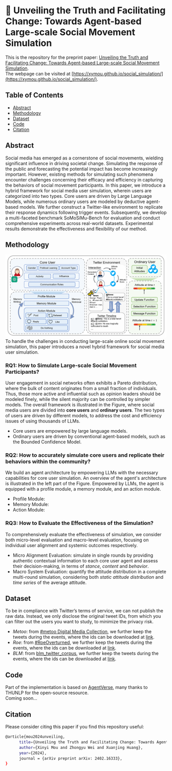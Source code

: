 # 🙌 Unveiling the Truth and Facilitating Change: Towards Agent-based Large-scale Social Movement Simulation
This is the repository for the preprint paper: [Unveiling the Truth and Facilitating Change: Towards Agent-based Large-scale Social Movement Simulation](https://arxiv.org/abs/2402.16333).  
The webpage can be visited at [https://xymou.github.io/social_simulation/](https://xymou.github.io/social_simulation/).

## Table of Contents
- [Abstract](#Abstract)
- [Methodology](#Methodology)
- [Dataset](#Dataset)
- [Code](#Code)
- [Citation](#Citation)

## Abstract
Social media has emerged as a cornerstone of social movements, wielding significant influence in driving societal change. Simulating the response of the public and forecasting the potential impact has become increasingly important. However, existing methods for simulating such phenomena encounter challenges concerning their efficacy and efficiency in capturing the behaviors of social movement participants. In this paper, we introduce a hybrid framework for social media user simulation, wherein users are categorized into two types. Core users are driven by Large Language Models, while numerous ordinary users are modeled by deductive agent-based models. We further construct a Twitter-like environment to replicate their response dynamics following trigger events. Subsequently, we develop a multi-faceted benchmark SoMoSiMu-Bench for evaluation and conduct comprehensive experiments across real-world datasets. Experimental results demonstrate the effectiveness and flexibility of our method.

## Methodology
![fm](./static/images/fm.png)
To handle the challenges in conducting large-scale online social movement simulation, this paper introduces a novel hybrid framework for social media user simulation.  
### RQ1: How to Simulate Large-scale Social Movement Participants?
User engagement in social networks often exhibits a Pareto distribution, where the bulk of content originates from a small fraction of individuals. Thus, those more active and influential such as opinion leaders should be modeled finely, while the silent majority can be controlled by simpler models. The overall framework is illustrated in the Figure, where social media users are divided into **core users** and **ordinary users**. The two types of users are driven by different models, to address the cost and efficiency issues of using thousands of LLMs. 
- Core users are empowered by large language models.
- Ordinary users are driven by conventional agent-based models, such as the Bounded Confidence Model.

### RQ2: How to accurately simulate core users and replicate their behaviors within the community?
We build an agent architecture by empowering LLMs with the necessary capabilities for core user simulation. An overview of the agent's architecture is illustrated in the left part of the Figure. Empowered by LLMs, the agent is equipped with a profile module, a memory module, and an action module.
- Profile Module:
- Memory Module:
- Action Module:

### RQ3: How to Evaluate the Effectiveness of the Simulation?
To comprehensively evaluate the effectiveness of simulation, we consider both micro-level evaluation and macro-level evaluation, focusing on individual user alignment and systemic outcomes respectively.
- Micro Alignment Evaluation: simulate in single rounds by providing authentic contextual information to each core user agent and assess their decision-making, in terms of *stance*, *content* and *behavior*.
- Macro System Evaluation: quantify the attitude distribution in a complete multi-round simulation, considering both *static attitude distribution* and *time series* of the average attitude.

## Dataset
To be in compliance with Twitter’s terms of service, we can not publish the raw data. Instead, we only disclose the original tweet IDs, from which you can filter out the users you want to study, to minimize the privacy risk.  
- <i>Metoo</i>: from [#metoo Digital Media Collection](https://dataverse.harvard.edu/dataset.xhtml?persistentId=doi:10.7910/DVN/2SRSKJ), we further keep the tweets during the events, where the ids can be downloaded at [link](https://drive.google.com/file/d/1qQzQAvDH-eLtg1jPTKe6NkToF7Aq1EAA/view?usp=sharing).
- <i>Roe</i>: from [#RoeOverturned](https://dataverse.harvard.edu/dataset.xhtml?persistentId=doi:10.7910/DVN/STU0J5&version=1.2), we further keep the tweets during the events, where the ids can be downloaded at [link](https://drive.google.com/file/d/13dkJ_P2JzbrDdJkYdwred260Ps-ym-64/view?usp=sharing).
- <i>BLM</i>: from [blm_twitter_corpus](https://github.com/sjgiorgi/blm_twitter_corpus), we further keep the tweets during the events, where the ids can be downloaded at [link](https://drive.google.com/file/d/1HymVETg5SgLJqL1O3bPiT-RcBVSMGEhT/view?usp=sharing).

## Code
Part of the implementation is based on [AgentVerse](https://github.com/OpenBMB/AgentVerse), many thanks to THUNLP for the open-source resource.  
Coming soon...

## Citation
Please consider citing this paper if you find this repository useful:
```bash
@article{mou2024unveiling,
      title={Unveiling the Truth and Facilitating Change: Towards Agent-based Large-scale Social Movement Simulation}, 
      author={Xinyi Mou and Zhongyu Wei and Xuanjing Huang},
      year={2024},
      journal = {arXiv preprint arXiv: 2402.16333},
}
```
